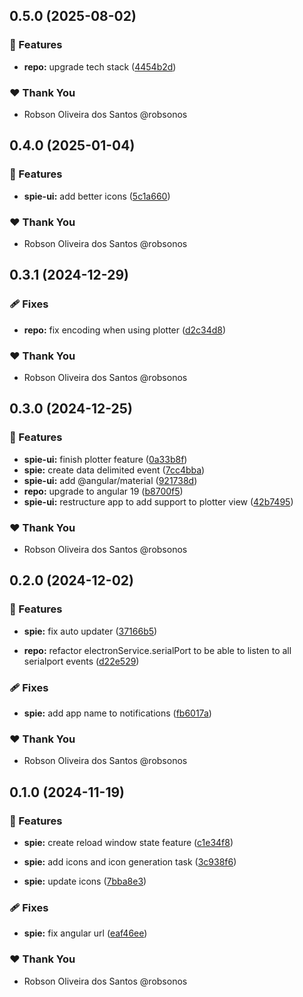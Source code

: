 ## 0.5.0 (2025-08-02)

### 🚀 Features

- **repo:** upgrade tech stack ([4454b2d](https://github.com/robsonos/spie/commit/4454b2d))

### ❤️ Thank You

- Robson Oliveira dos Santos @robsonos

## 0.4.0 (2025-01-04)

### 🚀 Features

- **spie-ui:** add better icons ([5c1a660](https://github.com/robsonos/spie/commit/5c1a660))

### ❤️ Thank You

- Robson Oliveira dos Santos @robsonos

## 0.3.1 (2024-12-29)

### 🩹 Fixes

- **repo:** fix encoding when using plotter ([d2c34d8](https://github.com/robsonos/spie/commit/d2c34d8))

### ❤️ Thank You

- Robson Oliveira dos Santos @robsonos

## 0.3.0 (2024-12-25)

### 🚀 Features

- **spie-ui:** finish plotter feature ([0a33b8f](https://github.com/robsonos/spie/commit/0a33b8f))
- **spie:** create data delimited event ([7cc4bba](https://github.com/robsonos/spie/commit/7cc4bba))
- **spie-ui:** add @angular/material ([921738d](https://github.com/robsonos/spie/commit/921738d))
- **repo:** upgrade to angular 19 ([b8700f5](https://github.com/robsonos/spie/commit/b8700f5))
- **spie-ui:** restructure app to add support to plotter view ([42b7495](https://github.com/robsonos/spie/commit/42b7495))

### ❤️ Thank You

- Robson Oliveira dos Santos @robsonos

## 0.2.0 (2024-12-02)


### 🚀 Features

- **spie:** fix auto updater ([37166b5](https://github.com/robsonos/spie/commit/37166b5))

- **repo:** refactor electronService.serialPort to be able to listen to all serialport events ([d22e529](https://github.com/robsonos/spie/commit/d22e529))


### 🩹 Fixes

- **spie:** add app name to notifications ([fb6017a](https://github.com/robsonos/spie/commit/fb6017a))


### ❤️  Thank You

- Robson Oliveira dos Santos @robsonos

## 0.1.0 (2024-11-19)


### 🚀 Features

- **spie:** create reload window state feature ([c1e34f8](https://github.com/robsonos/spie/commit/c1e34f8))

- **spie:** add icons and icon generation task ([3c938f6](https://github.com/robsonos/spie/commit/3c938f6))

- **spie:** update icons ([7bba8e3](https://github.com/robsonos/spie/commit/7bba8e3))


### 🩹 Fixes

- **spie:** fix angular url ([eaf46ee](https://github.com/robsonos/spie/commit/eaf46ee))


### ❤️  Thank You

- Robson Oliveira dos Santos @robsonos